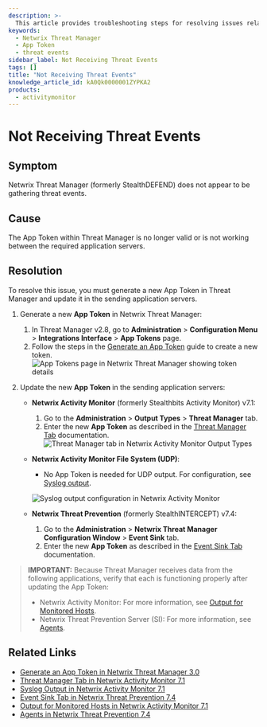```yaml
---
description: >-
  This article provides troubleshooting steps for resolving issues related to not receiving threat events in Netwrix Threat Manager.
keywords:
  - Netwrix Threat Manager
  - App Token
  - threat events
sidebar_label: Not Receiving Threat Events
tags: []
title: "Not Receiving Threat Events"
knowledge_article_id: kA0Qk0000001ZYPKA2
products:
  - activitymonitor
---
```


# Not Receiving Threat Events

## Symptom

Netwrix Threat Manager (formerly StealthDEFEND) does not appear to be gathering threat events.

## Cause

The App Token within Threat Manager is no longer valid or is not working between the required application servers.

## Resolution

To resolve this issue, you must generate a new App Token in Threat Manager and update it in the sending application servers.

1. Generate a new **App Token** in Netwrix Threat Manager:
   1. In Threat Manager v2.8, go to **Administration** > **Configuration Menu** > **Integrations Interface** > **App Tokens** page.
   2. Follow the steps in the [Generate an App Token](https://docs.netwrix.com/docs/threatmanager/3_0/administration/configuration/integrations/apptoken) guide to create a new token.
   ![App Tokens page in Netwrix Threat Manager showing token details](https://helpcenter-be.netwrix.com/bundle/ThreatManager_2.8/page/Content/Resources/Images/ThreatManager/Admin/Configuration/Integrations/AppTokens/Details.png?_LANG=enus)

2. Update the new **App Token** in the sending application servers:
   - **Netwrix Activity Monitor** (formerly Stealthbits Activity Monitor) v7.1:
     1. Go to the **Administration** > **Output Types** > **Threat Manager** tab.
     2. Enter the new **App Token** as described in the [Threat Manager Tab](https://docs.netwrix.com/docs/activitymonitor/8_0/admin/outputs/threatmanager) documentation.
     ![Threat Manager tab in Netwrix Activity Monitor Output Types](./images/servlet_image_07420143fdc8.png)

   - **Netwrix Activity Monitor File System (UDP)**:
     - No App Token is needed for UDP output. For configuration, see [Syslog output](https://docs.netwrix.com/docs/activitymonitor/8_0).

     ![Syslog output configuration in Netwrix Activity Monitor](./images/servlet_image_07420143fdc8.png)

   - **Netwrix Threat Prevention** (formerly StealthINTERCEPT) v7.4:
     1. Go to the **Administration** > **Netwrix Threat Manager Configuration Window** > **Event Sink** tab.
     2. Enter the new **App Token** as described in the [Event Sink Tab](https://docs.netwrix.com/docs/threatprevention/7_5/admin/configuration/threatmanagerconfiguration) documentation.
     <!-- Event Sink tab in Netwrix Threat Prevention Threat Manager Configuration window -->

> **IMPORTANT:** Because Threat Manager receives data from the following applications, verify that each is functioning properly after updating the App Token:
> - Netwrix Activity Monitor: For more information, see [Output for Monitored Hosts](https://docs.netwrix.com/docs/activitymonitor/8_0).
> - Netwrix Threat Prevention Server (SI): For more information, see [Agents](https://docs.netwrix.com/docs/threatprevention/7_5/admin/agents/overview).

## Related Links

- [Generate an App Token in Netwrix Threat Manager 3.0](https://docs.netwrix.com/docs/threatmanager/3_0/administration/configuration/integrations/apptoken)
- [Threat Manager Tab in Netwrix Activity Monitor 7.1](https://docs.netwrix.com/docs/activitymonitor/8_0/admin/outputs/threatmanager)
- [Syslog Output in Netwrix Activity Monitor 7.1](https://docs.netwrix.com/docs/activitymonitor/8_0)
- [Event Sink Tab in Netwrix Threat Prevention 7.4](https://docs.netwrix.com/docs/threatprevention/7_5/admin/configuration/threatmanagerconfiguration)
- [Output for Monitored Hosts in Netwrix Activity Monitor 7.1](https://docs.netwrix.com/docs/activitymonitor/8_0)
- [Agents in Netwrix Threat Prevention 7.4](https://docs.netwrix.com/docs/threatprevention/7_5/admin/agents/overview)